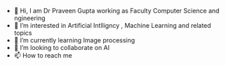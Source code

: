 - 👋 Hi, I am Dr Praveen Gupta working as Faculty Computer Science and ngineering
- 👀 I’m interested in Artificial Intlligncy , Machine Learning and related topics
- 🌱 I’m currently learning Image processing
- 💞️ I’m looking to collaborate on AI
- 📫 How to reach me 

<!---
praveengupta9783750898/praveengupta9783750898 is a ✨ special ✨ repository because its `README.md` (this file) appears on your GitHub profile.
You can click the Preview link to take a look at your changes.
--->
